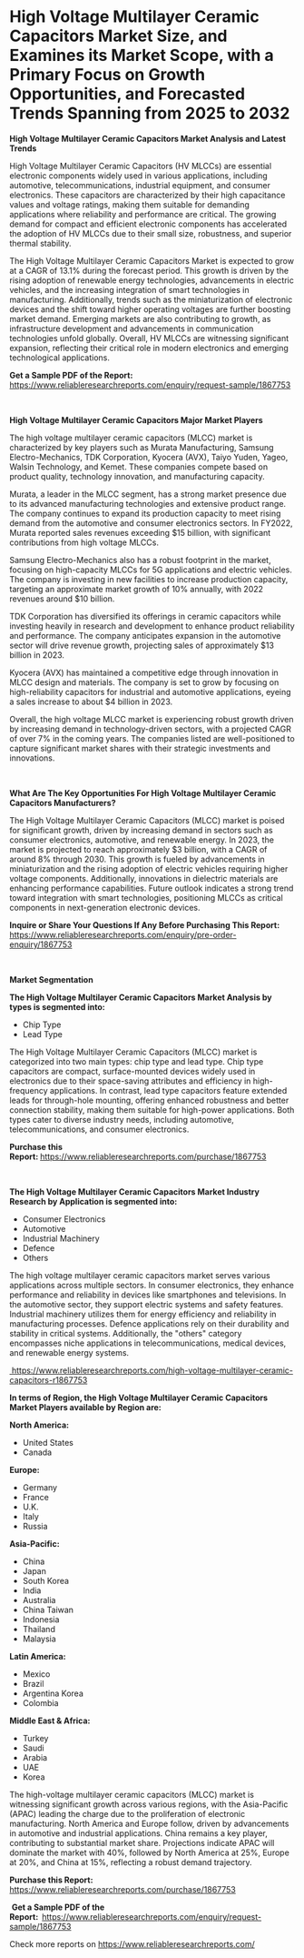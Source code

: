 <p><h1>High Voltage Multilayer Ceramic Capacitors Market Size, and Examines its Market Scope, with a Primary Focus on Growth Opportunities, and Forecasted Trends Spanning from 2025 to 2032</h1></p><p><strong>High Voltage Multilayer Ceramic Capacitors Market Analysis and Latest Trends</strong></p>
<p><p>High Voltage Multilayer Ceramic Capacitors (HV MLCCs) are essential electronic components widely used in various applications, including automotive, telecommunications, industrial equipment, and consumer electronics. These capacitors are characterized by their high capacitance values and voltage ratings, making them suitable for demanding applications where reliability and performance are critical. The growing demand for compact and efficient electronic components has accelerated the adoption of HV MLCCs due to their small size, robustness, and superior thermal stability.</p><p>The High Voltage Multilayer Ceramic Capacitors Market is expected to grow at a CAGR of 13.1% during the forecast period. This growth is driven by the rising adoption of renewable energy technologies, advancements in electric vehicles, and the increasing integration of smart technologies in manufacturing. Additionally, trends such as the miniaturization of electronic devices and the shift toward higher operating voltages are further boosting market demand. Emerging markets are also contributing to growth, as infrastructure development and advancements in communication technologies unfold globally. Overall, HV MLCCs are witnessing significant expansion, reflecting their critical role in modern electronics and emerging technological applications.</p></p>
<p><strong>Get a Sample PDF of the Report:&nbsp;</strong> <a href="https://www.reliableresearchreports.com/enquiry/request-sample/1867753?utm_campaign=2216&utm_medium=2&utm_source=Github&utm_content=ia&utm_term=06042025&utm_id=high-voltage-multilayer-ceramic-capacitors">https://www.reliableresearchreports.com/enquiry/request-sample/1867753</a></p>
<p>&nbsp;</p>
<p><strong>High Voltage Multilayer Ceramic Capacitors Major Market Players</strong></p>
<p><p>The high voltage multilayer ceramic capacitors (MLCC) market is characterized by key players such as Murata Manufacturing, Samsung Electro-Mechanics, TDK Corporation, Kyocera (AVX), Taiyo Yuden, Yageo, Walsin Technology, and Kemet. These companies compete based on product quality, technology innovation, and manufacturing capacity.</p><p>Murata, a leader in the MLCC segment, has a strong market presence due to its advanced manufacturing technologies and extensive product range. The company continues to expand its production capacity to meet rising demand from the automotive and consumer electronics sectors. In FY2022, Murata reported sales revenues exceeding $15 billion, with significant contributions from high voltage MLCCs.</p><p>Samsung Electro-Mechanics also has a robust footprint in the market, focusing on high-capacity MLCCs for 5G applications and electric vehicles. The company is investing in new facilities to increase production capacity, targeting an approximate market growth of 10% annually, with 2022 revenues around $10 billion.</p><p>TDK Corporation has diversified its offerings in ceramic capacitors while investing heavily in research and development to enhance product reliability and performance. The company anticipates expansion in the automotive sector will drive revenue growth, projecting sales of approximately $13 billion in 2023.</p><p>Kyocera (AVX) has maintained a competitive edge through innovation in MLCC design and materials. The company is set to grow by focusing on high-reliability capacitors for industrial and automotive applications, eyeing a sales increase to about $4 billion in 2023.</p><p>Overall, the high voltage MLCC market is experiencing robust growth driven by increasing demand in technology-driven sectors, with a projected CAGR of over 7% in the coming years. The companies listed are well-positioned to capture significant market shares with their strategic investments and innovations.</p></p>
<p>&nbsp;</p>
<p><strong>What Are The Key Opportunities For High Voltage Multilayer Ceramic Capacitors Manufacturers?</strong></p>
<p><p>The High Voltage Multilayer Ceramic Capacitors (MLCC) market is poised for significant growth, driven by increasing demand in sectors such as consumer electronics, automotive, and renewable energy. In 2023, the market is projected to reach approximately $3 billion, with a CAGR of around 8% through 2030. This growth is fueled by advancements in miniaturization and the rising adoption of electric vehicles requiring higher voltage components. Additionally, innovations in dielectric materials are enhancing performance capabilities. Future outlook indicates a strong trend toward integration with smart technologies, positioning MLCCs as critical components in next-generation electronic devices.</p></p>
<p><strong>Inquire or Share Your Questions If Any Before Purchasing This Report:</strong> <a href="https://www.reliableresearchreports.com/enquiry/pre-order-enquiry/1867753?utm_campaign=2216&utm_medium=2&utm_source=Github&utm_content=ia&utm_term=06042025&utm_id=high-voltage-multilayer-ceramic-capacitors">https://www.reliableresearchreports.com/enquiry/pre-order-enquiry/1867753</a></p>
<p>&nbsp;</p>
<p><strong>Market Segmentation</strong></p>
<p><strong>The High Voltage Multilayer Ceramic Capacitors Market Analysis by types is segmented into:</strong></p>
<p><ul><li>Chip Type</li><li>Lead Type</li></ul></p>
<p><p>The High Voltage Multilayer Ceramic Capacitors (MLCC) market is categorized into two main types: chip type and lead type. Chip type capacitors are compact, surface-mounted devices widely used in electronics due to their space-saving attributes and efficiency in high-frequency applications. In contrast, lead type capacitors feature extended leads for through-hole mounting, offering enhanced robustness and better connection stability, making them suitable for high-power applications. Both types cater to diverse industry needs, including automotive, telecommunications, and consumer electronics.</p></p>
<p><strong>Purchase this Report:&nbsp;</strong><a href="https://www.reliableresearchreports.com/purchase/1867753?utm_campaign=2216&utm_medium=2&utm_source=Github&utm_content=ia&utm_term=06042025&utm_id=high-voltage-multilayer-ceramic-capacitors">https://www.reliableresearchreports.com/purchase/1867753</a></p>
<p>&nbsp;</p>
<p><strong>The High Voltage Multilayer Ceramic Capacitors Market Industry Research by Application is segmented into:</strong></p>
<p><ul><li>Consumer Electronics</li><li>Automotive</li><li>Industrial Machinery</li><li>Defence</li><li>Others</li></ul></p>
<p><p>The high voltage multilayer ceramic capacitors market serves various applications across multiple sectors. In consumer electronics, they enhance performance and reliability in devices like smartphones and televisions. In the automotive sector, they support electric systems and safety features. Industrial machinery utilizes them for energy efficiency and reliability in manufacturing processes. Defence applications rely on their durability and stability in critical systems. Additionally, the "others" category encompasses niche applications in telecommunications, medical devices, and renewable energy systems.</p></p>
<p><a href="https://www.reliableresearchreports.com/high-voltage-multilayer-ceramic-capacitors-r1867753?utm_campaign=2216&utm_medium=2&utm_source=Github&utm_content=ia&utm_term=06042025&utm_id=high-voltage-multilayer-ceramic-capacitors">&nbsp;https://www.reliableresearchreports.com/high-voltage-multilayer-ceramic-capacitors-r1867753</a></p>
<p><strong>In terms of Region, the High Voltage Multilayer Ceramic Capacitors Market Players available by Region are:</strong></p>
<p>
    <p> <strong> North America: </strong>
        <ul>
            <li>United States</li>
            <li>Canada</li>
        </ul>
        </p> 
    <p> <strong> Europe: </strong>
        <ul>
            <li>Germany</li>
            <li>France</li>
            <li>U.K.</li>
            <li>Italy</li>
            <li>Russia</li>
        </ul>
        </p> 
    <p> <strong> Asia-Pacific: </strong>
        <ul>
            <li>China</li>
            <li>Japan</li>
            <li>South Korea</li>
            <li>India</li>
            <li>Australia</li>
            <li>China Taiwan</li>
            <li>Indonesia</li>
            <li>Thailand</li>
            <li>Malaysia</li>
        </ul>
        </p> 
    <p> <strong> Latin America: </strong>
        <ul>
            <li>Mexico</li>
            <li>Brazil</li>
            <li>Argentina Korea</li>
            <li>Colombia</li>
        </ul>
        </p> 
    <p> <strong> Middle East & Africa: </strong>
        <ul>
            <li>Turkey</li>
            <li>Saudi</li>
            <li>Arabia</li>
            <li>UAE</li>
            <li>Korea</li>
        </ul>
    </p>
    </p>
<p><p>The high-voltage multilayer ceramic capacitors (MLCC) market is witnessing significant growth across various regions, with the Asia-Pacific (APAC) leading the charge due to the proliferation of electronic manufacturing. North America and Europe follow, driven by advancements in automotive and industrial applications. China remains a key player, contributing to substantial market share. Projections indicate APAC will dominate the market with 40%, followed by North America at 25%, Europe at 20%, and China at 15%, reflecting a robust demand trajectory.</p></p>
<p><strong>Purchase this Report: </strong><a href="https://www.reliableresearchreports.com/purchase/1867753?utm_campaign=2216&utm_medium=2&utm_source=Github&utm_content=ia&utm_term=06042025&utm_id=high-voltage-multilayer-ceramic-capacitors">https://www.reliableresearchreports.com/purchase/1867753</a></p>
<p>&nbsp;<strong>Get a Sample PDF of the Report:&nbsp;&nbsp;</strong><a href="https://www.reliableresearchreports.com/enquiry/request-sample/1867753?utm_campaign=2216&utm_medium=2&utm_source=Github&utm_content=ia&utm_term=06042025&utm_id=high-voltage-multilayer-ceramic-capacitors">https://www.reliableresearchreports.com/enquiry/request-sample/1867753</a></p>
<p><strong></strong></p>
<p>Check more reports on <a href="https://www.reliableresearchreports.com/?utm_campaign=2216&utm_medium=2&utm_source=Github&utm_content=ia&utm_term=06042025&utm_id=high-voltage-multilayer-ceramic-capacitors">https://www.reliableresearchreports.com/</a></p>